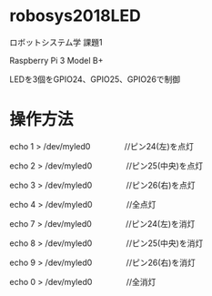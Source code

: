 # robosys2018LED
ロボットシステム学 課題1 

Raspberry Pi 3 Model B+ 

LEDを3個をGPIO24、GPIO25、GPIO26で制御

# 操作方法
echo 1 > /dev/myled0　　　　
//ピン24(左)を点灯

echo 2 > /dev/myled0　　　　
//ピン25(中央)を点灯

echo 3 > /dev/myled0　　　　
//ピン26(右)を点灯

echo 4 > /dev/myled0　　　　
//全点灯


echo 7 > /dev/myled0　　　　
//ピン24(左)を消灯

echo 8 > /dev/myled0　　　　
//ピン25(中央)を消灯

echo 9 > /dev/myled0　　　　
//ピン26(右)を消灯

echo 0 > /dev/myled0　　　　
//全消灯
